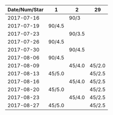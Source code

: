 Date/Num/Star   | 1      | 2      | 29     
----------------|--------|--------|--------
2017-07-16      |        | 90/3   |
2017-07-19      | 90/4.5 |        |
2017-07-23      |        | 90/3.5 |
2017-07-26      | 90/4.5 |        |
2017-07-30      |        | 90/4.5 |
2017-08-06      | 90/4.5 |        |
2017-08-09      |        | 45/4.0 | 45/2.0
2017-08-13      | 45/5.0 |        | 45/2.5
2017-08-16      |        | 45/4.0 | 45/2.5
2017-08-20      | 45/5.0 |        | 45/2.5
2017-08-23      |        | 45/4.0 | 45/2.5
2017-08-27      | 45/5.0 |        | 45/2.5

